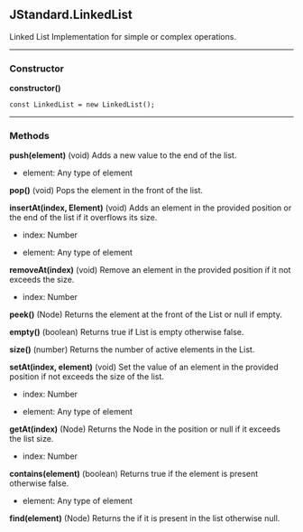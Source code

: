 ## JStandard.LinkedList

Linked List Implementation for simple or complex operations.

----------

### Constructor ###

**constructor()** 

    const LinkedList = new LinkedList();

----------

### Methods ###

**push(element)** (void) Adds a new value to the end of the list.

- element: Any type of element

**pop()** (void) Pops the element in the front of the list.

**insertAt(index, Element)** (void) Adds an element in the provided position or the end of the list if it overflows its size.

- index: Number

- element: Any type of element

**removeAt(index)** (void) Remove an element in the provided position if it not exceeds the size.

- index: Number

**peek()** (Node) Returns the element at the front of the List or null if empty.

**empty()** (boolean) Returns true if List is empty otherwise false.

**size()** (number) Returns the number of active elements in the List.

**setAt(index, element)** (void) Set the value of an element in the provided position if not exceeds the size of the list.

- index: Number

- element: Any type of element

**getAt(index)** (Node) Returns the Node in the position or null if it exceeds the list size.

- index: Number

**contains(element)** (boolean) Returns true if the element is present otherwise false.

- element: Any type of element

**find(element)** (Node) Returns the if it is present in the list otherwise null.